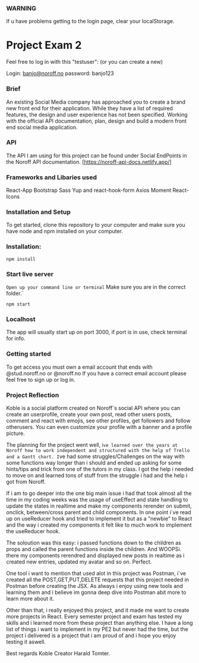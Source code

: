 ### WARNING

If u have problems getting to the login page, clear your localStorage.

# Project Exam 2

Feel free to log in with this "testuser":
(or you can create a new)

Login: banjo@noroff.no
password: banjo123

### Brief

An existing Social Media company has approached you to create a brand new front end for their application. While they have a list of required features, the design and user experience has not been specified. Working with the official API documentation, plan, design and build a modern front end social media application.

### API

The API I am using for this project can be found under Social EndPoints in the Noroff API documentation. [https://noroff-api-docs.netlify.app/]

### Frameworks and Libaries used

React-App
Bootstrap
Sass
Yup and react-hook-form
Axios
Moment
React-Icons

### Installation and Setup

To get started, clone this repository to your computer and make sure you have node and npm installed on your computer.

### Installation:

`npm install`

### Start live server

`Open up your command line or terminal`
Make sure you are in the correct folder.`

`npm start`

### Localhost

The app will usually start up on port 3000, if port is in use, check terminal for info.

### Getting started

To get access you must own a email account that ends with @stud.noroff.no or @noroff.no
If you have a correct email account please feel free to sign up or log in.

### Project Reflection

Koble is a social platform created on Noroff`s social API where you can create an userprofile, create your own post, read other users posts, comment and react with emojis, see other profiles, get followers and follow otherusers. You can even customize your profile with a banner and a profile picture.

The planning for the project went well, i`ve learned over the years at Noroff how to work independent and structured with the help of Trello and a Gantt chart. I`ve had some struggles/Challenges on the way with some functions way longer than i should and ended up asking for some hints/tips and trick from one of the tutors in my class. I got the help i needed to move on and learned tons of stuff from the struggle i had and the help i got from Noroff.

If i am to go deeper into the one big main issue i had that took almost all the time in my coding weeks was the usage of useEffect and state handling to update the states in realtime and make my components rerender on submit, onclick, between/cross parent and child components.
In one point i`ve read up on useReducer hook and tried to implement it but as a "newbie" to React and the way i created my components it felt like to much work to implement the useReducer hook.

The soloution was this easy: i passed functions down to the children as props and called the parent functions inside the children. And WOOPSi. there my components rerendred and displayed new posts in realtime as i created new entries, updated my avatar and so on. Perfect.

One tool i want to mention that used alot in this project was Postman, i`ve created all the POST,GET,PUT,DELETE requests that this project needed in Postman before creating the JSX. As always i enjoy using new tools and learning them and i believe im gonna deep dive into Postman abit more to learn more about it.

Other than that, i really enjoyed this project, and it made me want to create more projects in React. Every semester project and exam has tested my skills and i learned more from these project than anything else.
I have a long list of things i want to implement in my PE2 but never had the time, but the project i delivered is a project that i am proud of and i hope you enjoy testing it aswell.

Best regards Koble Creator Harald Tomter.
